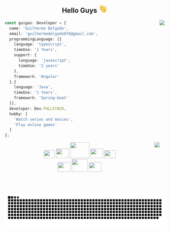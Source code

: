 <div align="center">
  <h2> Hello Guys <img src = "https://raw.githubusercontent.com/ABSphreak/ABSphreak/master/gifs/Hi.gif" width="28px"></h2>
</div>
<img height="410" align="right" src="https://media.tenor.com/cXlrPENTVkEAAAAi/chika-dance.gif" />
<div align="left">

```typescript
const guigas: Developer = {
  name: 'Guilherme Delgado',
  email: 'guilhermedelgado876@gmail.com',
  programmingLanguage: [{
    language: 'typescript',
    timeUse: '1 Years',
    support: {
      language: 'javascript',
      timeUse: '2 years'
    },
    framework: 'Angular'
  },{
    language: 'Java',
    timeUse: '1 Years',
    framework: 'Spring-boot'
  }],
  developer: Dev.FULLSTACK,
  hobby: [
    'Watch series and movies',
    'Play online games'
  ]
};
```

</div>
<div align="center">
  <img align="right" height="160em" src="https://github-readme-stats.vercel.app/api?username=guigasprog&show_icons=true&theme=radical" />  
  <img height="25" width="35" src="https://cdn.jsdelivr.net/gh/devicons/devicon@latest/icons/java/java-original.svg" />
  <img height="30" width="40" src="https://cdn.jsdelivr.net/gh/devicons/devicon@latest/icons/spring/spring-original.svg" />
  <img height="50" width="60" src="https://cdn.jsdelivr.net/gh/devicons/devicon@latest/icons/angular/angular-original.svg" />
  <img height="30" width="40" src="https://cdn.jsdelivr.net/gh/devicons/devicon@latest/icons/typescript/typescript-original.svg" />
  <img height="25" width="35" src="https://cdn.jsdelivr.net/gh/devicons/devicon@latest/icons/javascript/javascript-original.svg" />
  <div></div>
  <img height="30" width="40" src="https://cdn.jsdelivr.net/gh/devicons/devicon@latest/icons/postgresql/postgresql-original.svg" />
  <img height="40" width="50" src="https://cdn.jsdelivr.net/gh/devicons/devicon@latest/icons/git/git-plain.svg" />
  <img height="30" width="40" src="https://cdn.jsdelivr.net/gh/devicons/devicon@latest/icons/postman/postman-original.svg" />
</div>
<div align="center">
  <img alt="github-snake" src="https://raw.githubusercontent.com/platane/snk/output/github-contribution-grid-snake-dark.svg" />
</div>

<!-- <div id="header" align="center">
    <a href="https://github.com/guigasprog" align="center">
      <div align="center">
        <img height="160em" src="https://github-readme-stats.vercel.app/api?username=guigasprog&show_icons=true&theme=radical"/>
        <img height="160em" src="https://github-readme-stats-eight-theta.vercel.app/api/top-langs/?username=guigasprog&layout=compact&langs_count=6&theme=radical"/>
      </div>
    </a>
    <div align="center">
      <h1></h1>
      <img align="center" height="30" width="40" src="https://raw.githubusercontent.com/devicons/devicon/master/icons/html5/html5-original.svg">
      <img align="center" height="30" width="40" src="https://raw.githubusercontent.com/devicons/devicon/master/icons/css3/css3-original.svg">
      <img align="center" height="30" width="40" src="https://raw.githubusercontent.com/devicons/devicon/master/icons/javascript/javascript-plain.svg">
      <div align="left">
        <p>My name is Guilherme Delgado<br>I am a Full Stack Developer<br>Contact: guilhermedelgado876@gmail.com</p>
      </div>
    </div>
</div>   -->

<!--
**guigasprog/guigasprog** is a ✨ _special_ ✨ repository because its `README.md` (this file) appears on your GitHub profile.

Here are some ideas to get you started:

- 🔭 I’m currently working on ...
- 🌱 I’m currently learning ...
- 👯 I’m looking to collaborate on ...
- 🤔 I’m looking for help with ...
- 💬 Ask me about ...
- 📫 How to reach me: ...
- 😄 Pronouns: ...
- ⚡ Fun fact: ...
-->
